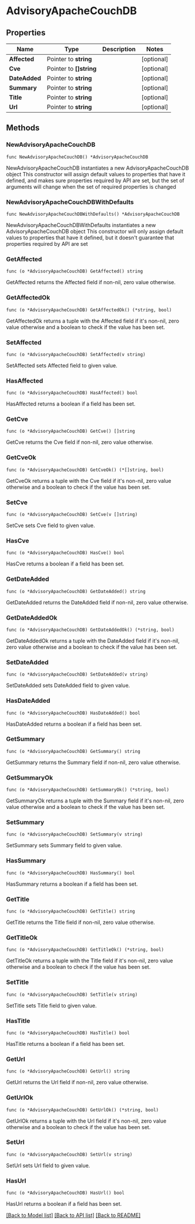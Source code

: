 # AdvisoryApacheCouchDB

## Properties

Name | Type | Description | Notes
------------ | ------------- | ------------- | -------------
**Affected** | Pointer to **string** |  | [optional] 
**Cve** | Pointer to **[]string** |  | [optional] 
**DateAdded** | Pointer to **string** |  | [optional] 
**Summary** | Pointer to **string** |  | [optional] 
**Title** | Pointer to **string** |  | [optional] 
**Url** | Pointer to **string** |  | [optional] 

## Methods

### NewAdvisoryApacheCouchDB

`func NewAdvisoryApacheCouchDB() *AdvisoryApacheCouchDB`

NewAdvisoryApacheCouchDB instantiates a new AdvisoryApacheCouchDB object
This constructor will assign default values to properties that have it defined,
and makes sure properties required by API are set, but the set of arguments
will change when the set of required properties is changed

### NewAdvisoryApacheCouchDBWithDefaults

`func NewAdvisoryApacheCouchDBWithDefaults() *AdvisoryApacheCouchDB`

NewAdvisoryApacheCouchDBWithDefaults instantiates a new AdvisoryApacheCouchDB object
This constructor will only assign default values to properties that have it defined,
but it doesn't guarantee that properties required by API are set

### GetAffected

`func (o *AdvisoryApacheCouchDB) GetAffected() string`

GetAffected returns the Affected field if non-nil, zero value otherwise.

### GetAffectedOk

`func (o *AdvisoryApacheCouchDB) GetAffectedOk() (*string, bool)`

GetAffectedOk returns a tuple with the Affected field if it's non-nil, zero value otherwise
and a boolean to check if the value has been set.

### SetAffected

`func (o *AdvisoryApacheCouchDB) SetAffected(v string)`

SetAffected sets Affected field to given value.

### HasAffected

`func (o *AdvisoryApacheCouchDB) HasAffected() bool`

HasAffected returns a boolean if a field has been set.

### GetCve

`func (o *AdvisoryApacheCouchDB) GetCve() []string`

GetCve returns the Cve field if non-nil, zero value otherwise.

### GetCveOk

`func (o *AdvisoryApacheCouchDB) GetCveOk() (*[]string, bool)`

GetCveOk returns a tuple with the Cve field if it's non-nil, zero value otherwise
and a boolean to check if the value has been set.

### SetCve

`func (o *AdvisoryApacheCouchDB) SetCve(v []string)`

SetCve sets Cve field to given value.

### HasCve

`func (o *AdvisoryApacheCouchDB) HasCve() bool`

HasCve returns a boolean if a field has been set.

### GetDateAdded

`func (o *AdvisoryApacheCouchDB) GetDateAdded() string`

GetDateAdded returns the DateAdded field if non-nil, zero value otherwise.

### GetDateAddedOk

`func (o *AdvisoryApacheCouchDB) GetDateAddedOk() (*string, bool)`

GetDateAddedOk returns a tuple with the DateAdded field if it's non-nil, zero value otherwise
and a boolean to check if the value has been set.

### SetDateAdded

`func (o *AdvisoryApacheCouchDB) SetDateAdded(v string)`

SetDateAdded sets DateAdded field to given value.

### HasDateAdded

`func (o *AdvisoryApacheCouchDB) HasDateAdded() bool`

HasDateAdded returns a boolean if a field has been set.

### GetSummary

`func (o *AdvisoryApacheCouchDB) GetSummary() string`

GetSummary returns the Summary field if non-nil, zero value otherwise.

### GetSummaryOk

`func (o *AdvisoryApacheCouchDB) GetSummaryOk() (*string, bool)`

GetSummaryOk returns a tuple with the Summary field if it's non-nil, zero value otherwise
and a boolean to check if the value has been set.

### SetSummary

`func (o *AdvisoryApacheCouchDB) SetSummary(v string)`

SetSummary sets Summary field to given value.

### HasSummary

`func (o *AdvisoryApacheCouchDB) HasSummary() bool`

HasSummary returns a boolean if a field has been set.

### GetTitle

`func (o *AdvisoryApacheCouchDB) GetTitle() string`

GetTitle returns the Title field if non-nil, zero value otherwise.

### GetTitleOk

`func (o *AdvisoryApacheCouchDB) GetTitleOk() (*string, bool)`

GetTitleOk returns a tuple with the Title field if it's non-nil, zero value otherwise
and a boolean to check if the value has been set.

### SetTitle

`func (o *AdvisoryApacheCouchDB) SetTitle(v string)`

SetTitle sets Title field to given value.

### HasTitle

`func (o *AdvisoryApacheCouchDB) HasTitle() bool`

HasTitle returns a boolean if a field has been set.

### GetUrl

`func (o *AdvisoryApacheCouchDB) GetUrl() string`

GetUrl returns the Url field if non-nil, zero value otherwise.

### GetUrlOk

`func (o *AdvisoryApacheCouchDB) GetUrlOk() (*string, bool)`

GetUrlOk returns a tuple with the Url field if it's non-nil, zero value otherwise
and a boolean to check if the value has been set.

### SetUrl

`func (o *AdvisoryApacheCouchDB) SetUrl(v string)`

SetUrl sets Url field to given value.

### HasUrl

`func (o *AdvisoryApacheCouchDB) HasUrl() bool`

HasUrl returns a boolean if a field has been set.


[[Back to Model list]](../README.md#documentation-for-models) [[Back to API list]](../README.md#documentation-for-api-endpoints) [[Back to README]](../README.md)


